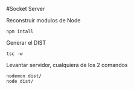 #Socket Server


Reconstruir modulos de Node
```
npm intall
```

Generar el DIST
````
tsc -w
````

Levantar servidor, cualquiera de los 2 comandos
````
nodemon dist/
node dist/
````
